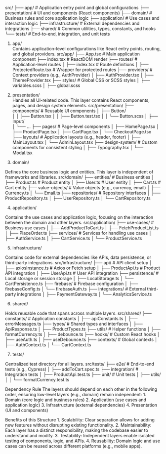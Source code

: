 src/
├── app/                  # Application entry point and global configurations
├── presentation/         # UI and components (React components)
├── domain/               # Business rules and core application logic
├── application/          # Use cases and interaction logic
├── infrastructure/       # External dependencies and integrations
├── shared/               # Common utilities, types, constants, and hooks
└── tests/                # End-to-end, integration, and unit tests

1. app/  
Contains application-level configurations like React entry points, routing, and global providers.
src/app/
├── App.tsx                 # Main application component
├── index.tsx               # ReactDOM render
├── routes/                 # Application-level routes
│   ├── index.tsx           # Route definitions
│   ├── ProtectedRoute.tsx  # Wrapper for protected routes
├── providers/              # Context providers (e.g., AuthProvider)
│   ├── AuthProvider.tsx
│   ├── ThemeProvider.tsx
├── styles/                 # Global CSS or SCSS styles
│   ├── variables.scss
│   ├── global.scss


2. presentation/  
Handles all UI-related code. This layer contains React components, pages, and design system elements.
src/presentation/
├── components/             # Reusable UI components
│   ├── Button/             
│   │   ├── Button.tsx
│   │   ├── Button.test.tsx
│   │   └── Button.scss
│   ├── Input/              
│   └── ...
├── pages/                  # Page-level components
│   ├── HomePage.tsx
│   ├── ProductPage.tsx
│   ├── CartPage.tsx
│   └── CheckoutPage.tsx
├── layouts/                # Application layouts (e.g., header, footer)
│   ├── MainLayout.tsx
│   └── AdminLayout.tsx
├── design-system/          # Custom components for consistent styling
│   ├── Typography.tsx
│   └── Modal.tsx

3. domain/

Defines the core business logic and entities. This layer is independent of frameworks and libraries.
src/domain/
├── entities/               # Business entities
│   ├── Product.ts          # Product entity
│   ├── User.ts             # User entity
│   ├── Cart.ts             # Cart entity
├── value-objects/          # Value objects (e.g., currency, email)
│   ├── Currency.ts
│   └── Email.ts
├── repositories/           # Repository interfaces
│   ├── ProductRepository.ts
│   ├── UserRepository.ts
│   └── CartRepository.ts

4. application/

Contains the use cases and application logic, focusing on the interaction between the domain and other layers.
src/application/
├── use-cases/              # Business use cases
│   ├── AddProductToCart.ts
│   ├── FetchProductList.ts
│   ├── PlaceOrder.ts
├── services/               # Services for handling use cases
│   ├── AuthService.ts
│   ├── CartService.ts
│   └── ProductService.ts

5. infrastructure/

Contains code for external dependencies like APIs, data persistence, or third-party integrations.
src/infrastructure/
├── api/                    # API client setup
│   ├── axiosInstance.ts    # Axios or Fetch setup
│   ├── ProductApi.ts       # Product API integration
│   ├── UserApi.ts          # User API integration
├── persistence/            # Local storage or session storage
│   ├── LocalStorage.ts
│   └── CartPersistence.ts
├── firebase/               # Firebase configuration
│   ├── firebaseConfig.ts
│   └── firebaseAuth.ts
├── integrations/           # External third-party integrations
│   ├── PaymentGateway.ts
│   └── AnalyticsService.ts

6. shared/

Holds reusable code that spans across multiple layers.
src/shared/
├── constants/              # Application constants
│   ├── apiConstants.ts
│   ├── errorMessages.ts
├── types/                  # Shared types and interfaces
│   ├── ApiResponse.ts
│   ├── ProductTypes.ts
├── utils/                  # Helper functions
│   ├── formatCurrency.ts
│   ├── debounce.ts
├── hooks/                  # Custom React hooks
│   ├── useAuth.ts
│   ├── useDebounce.ts
├── contexts/               # Global contexts
│   ├── AuthContext.ts
│   └── CartContext.ts

7. tests/

Centralized test directory for all layers.
src/tests/
├── e2e/                    # End-to-end tests (e.g., Cypress)
│   ├── addToCart.spec.ts
├── integration/            # Integration tests
│   ├── ProductApi.test.ts
├── unit/                   # Unit tests
│   ├── utils/
│   │   └── formatCurrency.test.ts


Dependency Rule
The layers should depend on each other in the following order, ensuring low-level layers (e.g., domain) remain independent:
	1.	Domain (core logic and business rules)
	2.	Application (use cases and application logic)
	3.	Infrastructure (external dependencies)
	4.	Presentation (UI and components)

Benefits of this Structure
	1.	Scalability: Clear separation allows for adding new features without disrupting existing functionality.
	2.	Maintainability: Each layer has a distinct responsibility, making the codebase easier to understand and modify.
	3.	Testability: Independent layers enable isolated testing of components, logic, and APIs.
	4.	Reusability: Domain logic and use cases can be reused across different platforms (e.g., mobile apps).

